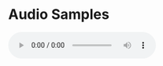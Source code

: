 # Audio Samples

<audio controls="controls"><source type="../samples/fully-spoofed/" src="002_alexa_0_wakeword.wav"></source></audio>
